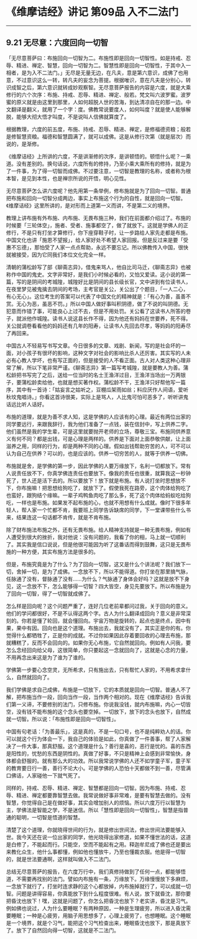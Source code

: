 # 《维摩诘经》讲记 第09品 入不二法门

------

## 9.21 无尽意：六度回向一切智

「无尽意菩萨曰：布施回向一切智为二。布施性即是回向一切智性。如是持戒、忍辱、精进、禅定、智慧，回向一切智为二。智慧性即是回向一切智性，于其中入一相者，是为入不二法门。」无尽是无量无边，在凡夫，意是第六意识，成佛了也用意，不过意识这么一转，转凡夫的妄念为菩提。根据唯识，意在凡夫是分别心，转识成智之后，第六意识就转成妙观察智。无尽意菩萨报告的内容是六度，就是大乘修行的六个次序：布施、持戒、忍辱、精进、禅定、般若。梵文叫六波罗蜜。波罗蜜的原义就是由这里到那里，人如何超脱人世的苦海，到达清凉自在的那一边。中文翻译是翻义，就用了一个字：度。佛教常说要度人，如何叫度？就是使人能够解脱，能够大彻大悟才叫度，不是说叫人信佛就算度了。

根据教理，六度的前五度，布施、持戒、忍辱、精进、禅定，是修福德资粮；般若是修智慧资粮。福德和智慧圆满了，就可以成佛。这是从修行次第（就是层次）而说的，是渐修。

《维摩诘经》上所讲的六度，不是讲渐修的次序，是讲顿悟的。顿悟什么呢？一乘道。没有差别的。换句话说，六度所有的修持，乃至小乘大乘所有的修持，就是为了一件事，为了得一切智而成佛。不过要注意，一切智是教理的名称，或者称为根本智，是见到本性，也是禅宗所说的开悟，明心见性。

无尽意菩萨怎么讲六度呢？他先用第一条举例，修布施就是为了回向一切智。普通把布施和回向一切智分成两边，事实上布施这个行为的自性，就是回向一切智。《维摩诘经》这里所讲的，是对形而上道第一义而讲，不是第二义的境界。

教理上讲布施有外布施、内布施、无畏布施三种，我们在前面都介绍过了。布施的时候要「三轮体空」，施者、受者、施事都空了，做了就放下。这就是学佛人的正修行，不是只有打坐才算修行，你下座穿鞋子时，让一步路给人家先走都是布施。中国文化也讲「施恩不望报」，给人家好处不希望人家回报。但是反过来是要「受惠不忘德」，那怕受了人家一点点帮助，永远不要忘记。所以佛教传入中国，很快就被接受，因为它同我们本位文化完全一样。

清朝的蒲松龄写了部《聊斋志异》，借鬼来骂人，他自比司马迁，《聊斋志异》也被称作中国的鬼史。文字非常好，是我们小时候必看的，又怕又爱读。这小说的第一篇，写的是阴间的考城隍，城隍好比是阴间的县长级长官，文中讲到有位读书人，在夜里梦见被鬼擒去阴间的考场，主考官是关公，关公出了个题目，「一人二心，有心无心」。这位考生的答案可以代表了中国文化的精神就是：「有心为善，虽善不赏。无心为恶，虽恶不罚。」所以中国人做好事叫积阴德，做了不说的叫阴德。无犯意而作错了事，可能良心上过不去，但是不用处罚。关公看了这读书人所答的卷子，就派他作城隍。读书人说这县长作不得，因为他还有妈妈在世要养，死不得。关公就调卷看看他的妈妈还有几年的阳寿，让读书人先回去尽孝，等妈妈的阳寿尽了再回来。

中国古人不轻易写书写文章。今日很多的文章、戏剧、新闻，写的是社会坏的一面，对小孩子有很坏的影响，这种文字对社会的影响比杀人还厉害。其实写的人未必有心教人学坏，也有写正面的，但是接受的人不看正面。古人对人类这种心理非常了解，所以下笔非常严谨。《聊斋志异》第一篇写考城隍，就是要教人为善。蒲松龄把书写完了之后，送给一位当时的名士王渔洋过目，王渔洋当场出一万两银子，要蒲松龄卖给他，也就是想买著作权。蒲松龄不干，王渔洋只好帮他写一篇序，其中有一首诗：「姑妄言之姑听之，豆棚瓜架雨如丝；料应厌作人间语，爱听秋坟鬼唱诗。」你看这首诗很美，实际上是骂人，人比鬼可怕可恶多了，听听讲鬼话远比听人话好。

布施的道理，就是为善不求人知，这是学佛的人应该有的心理。最近有两位出家的同学要远行，来跟我辞行，我为他们准备了一点钱，装在信封中，写上供养二字。他们虽然是我的学生辈，可是这里就要抛开老师的立场，尊敬三宝。布施同供养意义有何不同？都是出钱，可是心理是两样的。供养是下面对上面恭敬供献，让上面滋养之用，同样的行为，却是两种不同的心理。假如出钱帮助穷苦的人，可不可以认为自己在供养？可以的，也是应该的。供养一切穷苦的人，就等于供养一切佛。

布施就是舍，是学佛的第一步，因此学佛的人要万缘放下，名利一切都放下。常有人说责任放不下，你真学佛连责任也要放下。像我的责任也很重，就算我这一秒钟死了，世人还是活下去的。所以要放下！放下就是布施。有人说打坐时思想放不下，你布施嘛！把思想给狗吃了，就放下了。假使我死在路旁，这个肉体给狗吃了也蛮好，跟狗结个缘嘛。一辈子鸡鸭鱼肉吃了那么多，死了这个肉体给蚂蚁吃给狗吃，一样也是布施。如果发不起布施的心，也就不用想有什么成就。像时下很多年轻人，帮人家一个忙都不肯，我要班上同学告诉缺席的同学，下一堂课带些什么书来，结果连这一句话都不肯传，就是不肯布施。

除了财布施法布施之外，还有无畏布施。给人精神支持就是一种无畏布施，例如有人遭受到很大的挫折，我对他说：没有问题的，我看了你的相，马上就一切顺利了。其实我是信口说说，但是他很可能因为听了这番话而得到鼓舞，这只是无畏布施的一种方便，其实布施方法是很多的。

但是，布施究竟是为了什么？为了回向一切智。这又是什么个讲法呢？我们放下一切，舍掉一切，是为了成佛。一念放不下，所以不能得道。你打坐在那里搞气脉，任脉通了没有，督脉通了没有……为什么？气脉通了身体会好吗？这就是放不下身见，这一念放不下，怎么能够得一切智？四大皆空，身见先要放下。所以布施是为了回向一切智，得了一切智就成佛了。

怎么样是回向呢？这个问题严重了，连好几位老前辈都问过我，关于回向的意义。他们的学问都很好，不是不认得这两个字。古人为什么翻译成回向？意义是非常深刻的。你若是懂了轮回，就会懂回向。宇宙万物是旋转的，起点也是终点，因中有果，果中有因。回向也是这个道理。布施出去，我就没有了，其实正是你的有。你觉得什么都牺牲了，正是你的成就。不过你如果因此存着要回收的心理去布施，那就糟糕了，反而不会回向的。如果你无心布施，它自然就回向。例如有人问我，要怎么念经回向给父母，这很简单，你只要起这一念就回向了，这就是心念的力量，不用再念出来这是为了谁为了谁的。

学佛第一步要心念空灵，无所希求，只有施出去，只有帮忙人家的，不用希求拿什么，自然就回向了。

我们学佛是求自己成佛，布施是一切放下，它的本质就是回向一切智。普通人不了解，把布施当作一段，回向当作一段，当作两个相对的。现在《维摩诘经》告诉我们第一义谛，不要修别的法门，只修布施。你说我没钱，就内布施嘛，内心一切皆空，没有钱不能布施的这个念头也要空掉。一切放下，放下的念头也放下，自然成就一切智。所以说：「布施性即是回向一切智性」。

中国有句老话：「为善最乐」，这是真的，不是一句口号，也不是纯粹劝人的话。你可以就这个行为体会一下，我自己的体验是如此，你真做了一件善事，帮了人家解决了一件大事，那真舒服。这个道理是什么？善行是喜的，恶行是忧的。喜的东西是阳性的，忧愁的东西是阴性的。真做了好事，不只是精神上会感到非常愉快，身体都会舒服的。就有那么大的功效。所以我常说学佛的人还不如学童子军，童子军的教育要日行一善，善行不论大小。可是学佛的人恐怕十天都做不到一善，尽管满口佛话，人家碰他一下就气死了。

同样的，持戒、忍辱、精进、禅定、智慧都是回向一切智。因为布施、持戒、忍辱、精进、禅定都要靠智慧去做。我常说做好事非常难，是要有智慧去做的。没有智慧，你觉得自己是在做好事，其实会增加别人的烦恼。所以六度万行以智慧为主，学佛法是智能之学，不是迷信。所以「慧性即是回向一切智性」，智慧是指普通的聪明，一切智是悟道的智慧。

清楚了这个道理，你就晓得世间的行为，就是修出世间法，修出世间法要能够入世。我今天还在说一位出家的同学，他光晓得出家修道，如果不懂世法的话，这道是白修了，不能起而行。只能空，空而不能起有之用。释迦牟尼成了佛也还是要出来教化众生，他什么事都懂，例如他也懂放牛，乃至也懂裁衣服。他是得一切智的，就是世法要通啊，这样就叫做入不二法门。

总结无尽意菩萨的报告，在六度万行中，我们真修持做到了任何一点，都能够悟道，不需要再找别的法门。譬如内布施有一条，万缘放下。万缘慢慢放下多麻烦，一念放下就行了，打坐时连求静的这个心都放掉，内布施掉就行了，可以成就一切智。问题是讲得容易，你真能放下到什么程度很难。有人说，放下就昏沈，那你要把昏沈也放下！嘿，这就是问题了，你怎么把昏沈也放下？老实讲，昏沈是习气。例如佛也说过，人为什么要睡眠？有两种原因，一种是生理疲劳，所以进入昏沈需要睡眠；一种是心疲劳，用脑子用思想多了，心理上疲劳了，也想睡眠。这个睡眠是一个境界，就是个习气，能把这个习气检查出来，睡眠昏沈也放下，那是真放下了。放下了自然回向得一切智，这就是不二法门。

